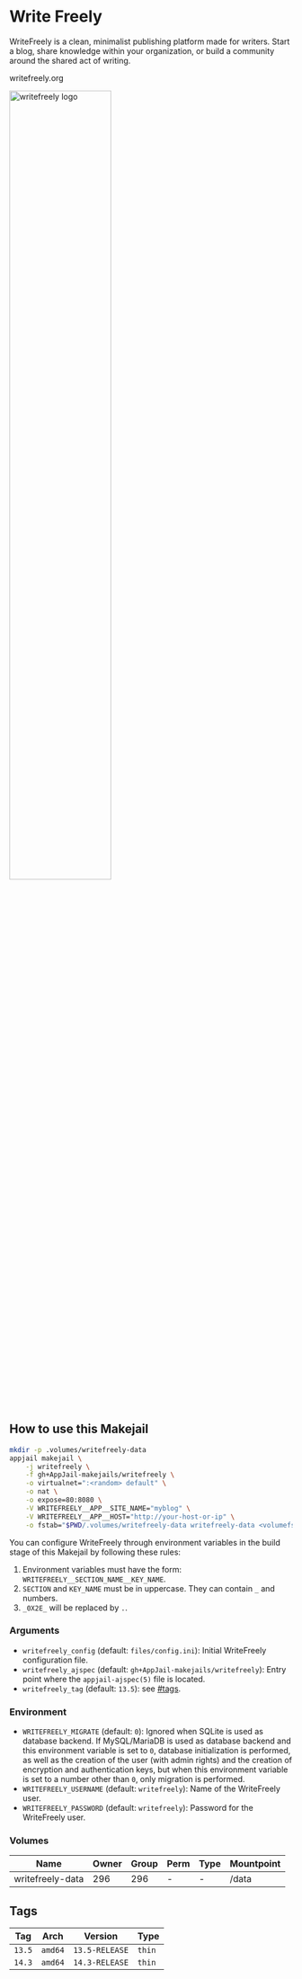 # Write Freely

WriteFreely is a clean, minimalist publishing platform made for writers. Start a blog, share knowledge within your organization, or build a community around the shared act of writing.

writefreely.org

<img src="https://writefreely.org/img/writefreely.svg" alt="writefreely logo" width="60%" height="auto">

## How to use this Makejail

```sh
mkdir -p .volumes/writefreely-data
appjail makejail \
    -j writefreely \
    -f gh+AppJail-makejails/writefreely \
    -o virtualnet=":<random> default" \
    -o nat \
    -o expose=80:8080 \
    -V WRITEFREELY__APP__SITE_NAME="myblog" \
    -V WRITEFREELY__APP__HOST="http://your-host-or-ip" \
    -o fstab="$PWD/.volumes/writefreely-data writefreely-data <volumefs>"
```

You can configure WriteFreely through environment variables in the build stage of this Makejail by following these rules:

1. Environment variables must have the form: `WRITEFREELY__SECTION_NAME__KEY_NAME`.
2. `SECTION` and `KEY_NAME` must be in uppercase. They can contain `_` and numbers.
3. `_0X2E_` will be replaced by `.`.

### Arguments

* `writefreely_config` (default: `files/config.ini`): Initial WriteFreely configuration file.
* `writefreely_ajspec` (default: `gh+AppJail-makejails/writefreely`): Entry point where the `appjail-ajspec(5)` file is located.
* `writefreely_tag` (default: `13.5`): see [#tags](#tags).

### Environment

* `WRITEFREELY_MIGRATE` (default: `0`): Ignored when SQLite is used as database backend. If MySQL/MariaDB is used as database backend and this environment variable is set to `0`, database initialization is performed, as well as the creation of the user (with admin rights) and the creation of encryption and authentication keys, but when this environment variable is set to a number other than `0`, only migration is performed.
* `WRITEFREELY_USERNAME` (default: `writefreely`): Name of the WriteFreely user.
* `WRITEFREELY_PASSWORD` (default: `writefreely`): Password for the WriteFreely user.

### Volumes

| Name             | Owner | Group | Perm | Type | Mountpoint |
| ---------------- | ----- | ----- | ---- | ---- | ---------- |
| writefreely-data | 296   | 296   | -    | -    | /data      |

## Tags

| Tag        | Arch     | Version            | Type   |
| ---------- | -------- | ------------------ | ------ |
| `13.5` | `amd64`  | `13.5-RELEASE` | `thin` |
| `14.3` | `amd64`  | `14.3-RELEASE` | `thin` |
